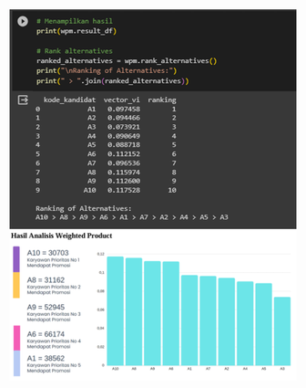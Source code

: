 <img align="center" width="1000" src="Hasil Analisis Weighted Product_1.png" />
<img align="center" width="1000" src="Hasil Analisis Weighted Product_2.png" />
